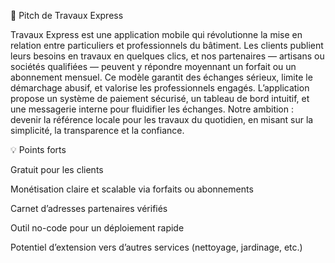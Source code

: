 🎯 Pitch de Travaux Express 

Travaux Express est une application mobile qui révolutionne la mise en relation entre particuliers et professionnels du bâtiment. Les clients publient leurs besoins en travaux en quelques clics, et nos partenaires — artisans ou sociétés qualifiées — peuvent y répondre moyennant un forfait ou un abonnement mensuel. Ce modèle garantit des échanges sérieux, limite le démarchage abusif, et valorise les professionnels engagés. L’application propose un système de paiement sécurisé, un tableau de bord intuitif, et une messagerie interne pour fluidifier les échanges. Notre ambition : devenir la référence locale pour les travaux du quotidien, en misant sur la simplicité, la transparence et la confiance. 

💡 Points forts 

Gratuit pour les clients 

Monétisation claire et scalable via forfaits ou abonnements 

Carnet d’adresses partenaires vérifiés 

Outil no-code pour un déploiement rapide 

Potentiel d’extension vers d’autres services (nettoyage, jardinage, etc.) 
